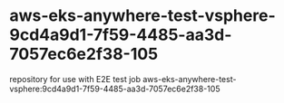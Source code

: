 # aws-eks-anywhere-test-vsphere-9cd4a9d1-7f59-4485-aa3d-7057ec6e2f38-105
repository for use with E2E test job aws-eks-anywhere-test-vsphere:9cd4a9d1-7f59-4485-aa3d-7057ec6e2f38-105
